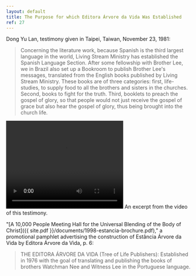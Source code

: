 ```yaml
---
layout: default
title: The Purpose for which Editora Árvore da Vida Was Established 
ref: 27
---
```


Dong Yu Lan, testimony given in Taipei, Taiwan, November 23, 1981:

> Concerning the literature work, because Spanish is the third largest language in the world, Living Stream Ministry has established the Spanish Language Section. After some fellowship with Brother Lee, we in Brazil also set up a Bookroom to publish Brother Lee's messages, translated from the English books published by Living Stream Ministry. These books are of three categories: first, life-studies, to supply food to all the brothers and sisters in the churches. Second, books to fight for the truth. Third, booklets to preach the gospel of glory, so that people would not just receive the gospel of grace but also hear the gospel of glory, thus being brought into the church life.

<video width="320" height="240" controls>
  <source src="movie.mp4" type="video/mp4">
  <source src="movie.ogg" type="video/ogg">
  <object data="movie.mp4" width="320" height="240">
    <embed src="movie.swf" width="320" height="240">
  </object>
</video> 
An excerpt from the video of this testimony.

"[A 10,000 People Meeting Hall for the Universal Blending of the Body of Christ]({{ site.pdf }}/documents/1998-estancia-brochure.pdf)," a promotional pamphlet advertising the construction of Estância Árvore da Vida by Editora Árvore da Vida, p. 6:

> THE EDITORA ÁRVORE DA VIDA (Tree of Life Publishers): Established in 1976 with the goal of translating and publishing the books of brothers Watchman Nee and Witness Lee in the Portuguese language.
